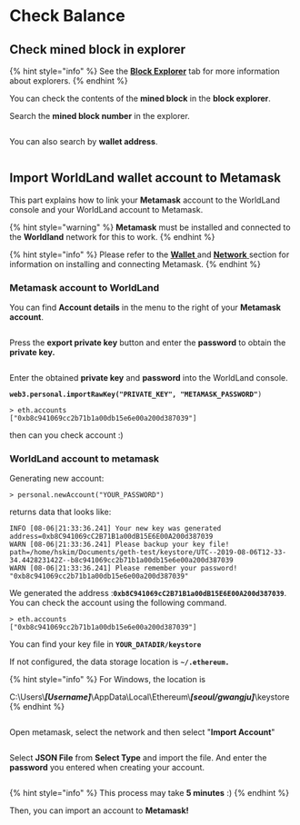 # Check Balance

## **Check mined block in explorer**

{% hint style="info" %}
See the [**Block Explorer**](../../user/user/block-explorer.md) tab for more information about explorers.
{% endhint %}

You can check the contents of the **mined block** in the **block explorer**.

Search the **mined block number** in the explorer.

<figure><img src="https://raw.githubusercontent.com/cryptoecc/WorldlLand-Docs/master/.gitbook/assets/scan_1.png" alt=""><figcaption></figcaption></figure>

You can also search by **wallet address**.

<figure><img src="https://raw.githubusercontent.com/cryptoecc/WorldlLand-Docs/master/.gitbook/assets/scan_2.png" alt=""><figcaption></figcaption></figure>

## Import WorldLand wallet account to Metamask

This part explains how to link your **Metamask** account to the WorldLand console and your WorldLand account to Metamask.

{% hint style="warning" %}
**Metamask** must be installed and connected to the **Worldland** network for this to work.
{% endhint %}

{% hint style="info" %}
Please refer to the [**Wallet** ](../../user/user/wallet.md)and [**Network** ](../../user/user/network.md)section for information on installing and connecting Metamask.
{% endhint %}

### Metamask account to WorldLand

You can find **Account details** in the menu to the right of your **Metamask account**.

<figure><img src="../../.gitbook/assets/account_details.png" alt=""><figcaption></figcaption></figure>

Press the **export private key** button and enter the **password** to obtain the **private key.**

<figure><img src="../../.gitbook/assets/export_private_key.png" alt=""><figcaption></figcaption></figure>

Enter the obtained **private key** and **password** into the WorldLand console.

**`web3.personal.importRawKey("PRIVATE_KEY", "METAMASK_PASSWORD"`**`)`

```
> eth.accounts
["0xb8c941069cc2b71b1a00db15e6e00a200d387039"]
```

then can you check account :)

### WorldLand account to metamask

Generating new account:

```
> personal.newAccount("YOUR_PASSWORD")
```

returns data that looks like:

```
INFO [08-06|21:33:36.241] Your new key was generated               address=0xb8C941069cC2B71B1a00dB15E6E00A200d387039
WARN [08-06|21:33:36.241] Please backup your key file!             path=/home/hskim/Documents/geth-test/keystore/UTC--2019-08-06T12-33-34.442823142Z--b8c941069cc2b71b1a00db15e6e00a200d387039
WARN [08-06|21:33:36.241] Please remember your password! 
"0xb8c941069cc2b71b1a00db15e6e00a200d387039"
```

We generated the address :**`0xb8C941069cC2B71B1a00dB15E6E00A200d387039`**. You can check the account using the following command.

```
> eth.accounts
["0xb8c941069cc2b71b1a00db15e6e00a200d387039"]
```

You can find your key file in **`YOUR_DATADIR/keystore`**

If not configured, the data storage location is **`~/.ethereum.`**

{% hint style="info" %}
For Windows, the location is

C:\Users\\_**\[Username]**_\AppData\Local\Ethereum\\_**\[seoul/gwangju]**_\keystore
{% endhint %}

<figure><img src="../../.gitbook/assets/image (23).png" alt=""><figcaption></figcaption></figure>

Open metamask, select the network and then select "**Import Account**"

<figure><img src="https://raw.githubusercontent.com/cryptoecc/WorldlLand-Docs/master/.gitbook/assets/import%20account.png" alt=""><figcaption></figcaption></figure>

Select **JSON File** from **Select Type** and import the file. And enter the **password** you entered when creating your account.

<figure><img src="../../.gitbook/assets/import_json.png" alt=""><figcaption></figcaption></figure>

{% hint style="info" %}
This process may take **5 minutes** :)
{% endhint %}

Then, you can import an account to **Metamask!**
